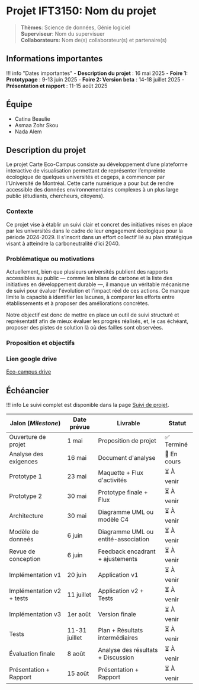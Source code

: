 # Projet IFT3150: Nom du projet

> **Thèmes**: Science de données, Génie logiciel  
> **Superviseur**: Nom du supervisuer  
> **Collaborateurs:** Nom de(s) collaborateur(s) et partenaire(s)

## Informations importantes

!!! info "Dates importantes"
    - **Description du projet** : 16 mai 2025
    - **Foire 1: Prototypage** : 9-13 juin 2025
    - **Foire 2: Version beta** : 14-18 juillet 2025
    - **Présentation et rapport** : 11-15 août 2025
    
## Équipe

- Catina Beaulie
- Asmaa Zohr Skou 
- Nada Alem

## Description du projet
Le projet Carte Eco-Campus consiste au développement d’une plateforme interactive de
visualisation permettant de représenter l’empreinte écologique de quelques universités et cegeps,
à commencer par l’Université de Montréal. Cette carte numérique a pour but de rendre accessible
des données environnementales complexes à un plus large public (étudiants, chercheurs,
citoyens).

### Contexte
Ce projet vise à établir un suivi clair et concret des initiatives mises en place par les universités dans le cadre de leur engagement écologique pour la période 2024-2029. Il s’inscrit dans un effort collectif lié au plan stratégique visant à atteindre la carboneutralité d’ici 2040.

### Problématique ou motivations
Actuellement, bien que plusieurs universités publient des rapports accessibles au public — comme les bilans de carbone et la liste des initiatives en développement durable —, il manque un véritable mécanisme de suivi pour évaluer l'évolution et l'impact réel de ces actions. Ce manque limite la capacité à identifier les lacunes, à comparer les efforts entre établissements et à proposer des améliorations concrètes.

Notre objectif est donc de mettre en place un outil de suivi structuré et représentatif afin de mieux évaluer les progrès réalisés, et, le cas échéant, proposer des pistes de solution là où des failles sont observées.


### Proposition et objectifs

### Lien google drive 
[Eco-campus drive](https://drive.google.com/drive/folders/1iD4IdQ6Q40gd4rsZzgHtL6bH86H5a5Kw?usp=sharing)

## Échéancier

!!! info
    Le suivi complet est disponible dans la page [Suivi de projet](suivi.md).

| Jalon (*Milestone*)            | Date prévue   | Livrable                            | Statut      |
|--------------------------------|---------------|-------------------------------------|-------------|
| Ouverture de projet            | 1 mai         | Proposition de projet               | ✅ Terminé  |
| Analyse des exigences          | 16 mai        | Document d'analyse                  | 🔄 En cours |
| Prototype 1                    | 23 mai        | Maquette + Flux d'activités         | ⏳ À venir  |
| Prototype 2                    | 30 mai        | Prototype finale + Flux             | ⏳ À venir  |
| Architecture                   | 30 mai        | Diagramme UML ou modèle C4          | ⏳ À venir  |
| Modèle de donneés              | 6 juin        | Diagramme UML ou entité-association | ⏳ À venir  |
| Revue de conception            | 6 juin        | Feedback encadrant + ajustements    | ⏳ À venir  |
| Implémentation v1              | 20 juin       | Application v1                      | ⏳ À venir  |
| Implémentation v2 + tests      | 11 juillet    | Application v2 + Tests              | ⏳ À venir  |
| Implémentation v3              | 1er août      | Version finale                      | ⏳ À venir  |
| Tests                          | 11-31 juillet | Plan + Résultats intermédiaires     | ⏳ À venir  |
| Évaluation finale              | 8 août        | Analyse des résultats + Discussion  | ⏳ À venir  |
| Présentation + Rapport         | 15 août       | Présentation + Rapport              | ⏳ À venir  |
